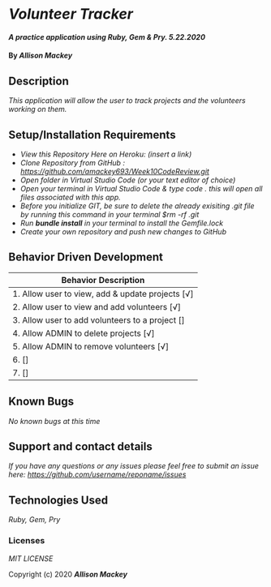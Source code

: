 # _Volunteer Tracker_

#### _A practice application using Ruby, Gem & Pry. 5.22.2020_

#### By _**Allison Mackey**_

## Description

_This application will allow the user to track projects and the volunteers working on them._ 

## Setup/Installation Requirements

* _View this Repository Here on Heroku: (insert a link)_
* _Clone Repository from GitHub :  https://github.com/amackey693/Week10CodeReview.git_
* _Open folder in Virtual Studio Code (or your text editor of choice)_
* _Open your terminal in Virtual Studio Code & type code . this will open all files associated with this app._
* _Before you initialize GIT, be sure to delete the already exisiting .git file by running this command in your terminal $rm -rf .git_
* _Run **bundle install** in your terminal to install the Gemfile.lock_
* _Create your own repository and push new changes to GitHub_

## Behavior Driven Development 


|   Behavior Description        |
|-------------------------------|
| 1. Allow user to view, add & update projects [√]|
| 2. Allow user to view and add volunteers [√]|
| 3. Allow user to add volunteers to a project []|
| 4. Allow ADMIN to delete projects [√]|
| 5. Allow ADMIN to remove volunteers [√]| 
| 6.  []|
| 7.  []|


## Known Bugs

_No known bugs at this time_

## Support and contact details

_If you have any questions or any issues please feel free to submit an issue here: https://github.com/username/reponame/issues_

## Technologies Used

_Ruby, Gem, Pry_ 


### Licenses
*MIT LICENSE*

Copyright (c) 2020 **_Allison Mackey_**
